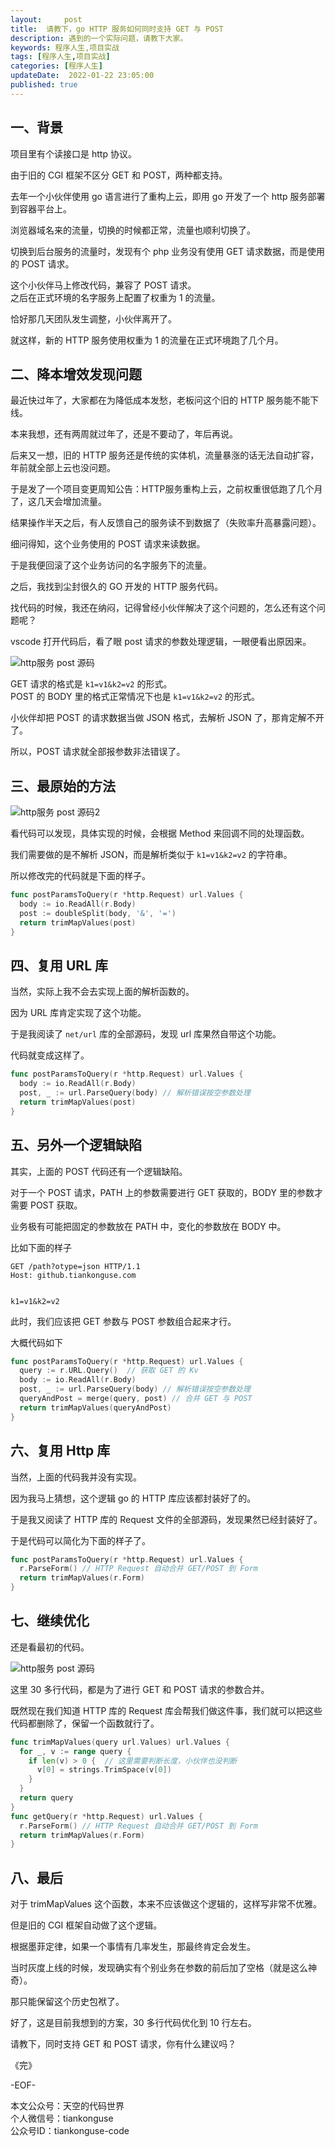 ```yaml
---   
layout:     post  
title:  请教下，go HTTP 服务如何同时支持 GET 与 POST     
description: 遇到的一个实际问题，请教下大家。  
keywords: 程序人生,项目实战  
tags: [程序人生,项目实战]    
categories: [程序人生]  
updateDate:  2022-01-22 23:05:00  
published: true  
---  
```



## 一、背景  


项目里有个读接口是 http 协议。  


由于旧的 CGI 框架不区分 GET 和 POST，两种都支持。  


去年一个小伙伴使用 go 语言进行了重构上云，即用 go 开发了一个 http 服务部署到容器平台上。  


浏览器域名来的流量，切换的时候都正常，流量也顺利切换了。  


切换到后台服务的流量时，发现有个 php 业务没有使用 GET 请求数据，而是使用的 POST 请求。  


这个小伙伴马上修改代码，兼容了 POST 请求。  
之后在正式环境的名字服务上配置了权重为 1 的流量。  


恰好那几天团队发生调整，小伙伴离开了。  


就这样，新的 HTTP 服务使用权重为 1 的流量在正式环境跑了几个月。  



## 二、降本增效发现问题  


最近快过年了，大家都在为降低成本发愁，老板问这个旧的 HTTP 服务能不能下线。  


本来我想，还有两周就过年了，还是不要动了，年后再说。  


后来又一想，旧的 HTTP 服务还是传统的实体机，流量暴涨的话无法自动扩容，年前就全部上云也没问题。  


于是发了一个项目变更周知公告：HTTP服务重构上云，之前权重很低跑了几个月了，这几天会增加流量。  


结果操作半天之后，有人反馈自己的服务读不到数据了（失败率升高暴露问题）。  


细问得知，这个业务使用的 POST 请求来读数据。  


于是我便回滚了这个业务访问的名字服务下的流量。  




之后，我找到尘封很久的 GO 开发的 HTTP 服务代码。  


找代码的时候，我还在纳闷，记得曾经小伙伴解决了这个问题的，怎么还有这个问题呢？  


vscode 打开代码后，看了眼 post 请求的参数处理逻辑，一眼便看出原因来。  


![http服务 post 源码](https://res2022.tiankonguse.com/images/2022/01/23/001.png) 


GET 请求的格式是 `k1=v1&k2=v2` 的形式。  
POST 的 BODY 里的格式正常情况下也是 `k1=v1&k2=v2` 的形式。  


小伙伴却把 POST 的请求数据当做 JSON 格式，去解析 JSON 了，那肯定解不开了。  


所以，POST 请求就全部报参数非法错误了。  


## 三、最原始的方法  



![http服务 post 源码2](https://res2022.tiankonguse.com/images/2022/01/23/001.png) 


看代码可以发现，具体实现的时候，会根据 Method 来回调不同的处理函数。  


我们需要做的是不解析 JSON，而是解析类似于 `k1=v1&k2=v2` 的字符串。  


所以修改完的代码就是下面的样子。  


```go
func postParamsToQuery(r *http.Request) url.Values {
  body := io.ReadAll(r.Body)
  post := doubleSplit(body, '&', '=')
  return trimMapValues(post)
}
```

## 四、复用 URL 库  


当然，实际上我不会去实现上面的解析函数的。  


因为 URL 库肯定实现了这个功能。  



于是我阅读了 `net/url` 库的全部源码，发现 url 库果然自带这个功能。  


代码就变成这样了。  


```go
func postParamsToQuery(r *http.Request) url.Values {
  body := io.ReadAll(r.Body)
  post, _ := url.ParseQuery(body) // 解析错误按空参数处理
  return trimMapValues(post)
}
```


## 五、另外一个逻辑缺陷


其实，上面的 POST 代码还有一个逻辑缺陷。  


对于一个 POST 请求，PATH 上的参数需要进行 GET 获取的，BODY 里的参数才需要 POST 获取。  


业务极有可能把固定的参数放在 PATH 中，变化的参数放在 BODY 中。  


比如下面的样子  


```http
GET /path?otype=json HTTP/1.1
Host: github.tiankonguse.com


k1=v1&k2=v2
```


此时，我们应该把 GET 参数与 POST 参数组合起来才行。  


大概代码如下  


```go
func postParamsToQuery(r *http.Request) url.Values {
  query := r.URL.Query()  // 获取 GET 的 Kv
  body := io.ReadAll(r.Body)
  post, _ := url.ParseQuery(body) // 解析错误按空参数处理
  queryAndPost = merge(query, post) // 合并 GET 与 POST
  return trimMapValues(queryAndPost)
}
```


## 六、复用 Http 库  


当然，上面的代码我并没有实现。  


因为我马上猜想，这个逻辑 go 的 HTTP 库应该都封装好了的。  


于是我又阅读了 HTTP 库的 Request 文件的全部源码，发现果然已经封装好了。  


于是代码可以简化为下面的样子了。  


```go
func postParamsToQuery(r *http.Request) url.Values {
  r.ParseForm() // HTTP Request 自动合并 GET/POST 到 Form
  return trimMapValues(r.Form)
}
```


## 七、继续优化  


还是看最初的代码。  


![http服务 post 源码](https://res2022.tiankonguse.com/images/2022/01/23/003.png) 



这里 30 多行代码，都是为了进行 GET 和 POST 请求的参数合并。  


既然现在我们知道 HTTP 库的 Request 库会帮我们做这件事，我们就可以把这些代码都删除了，保留一个函数就行了。  


```go
func trimMapValues(query url.Values) url.Values {
  for _, v := range query {
    if len(v) > 0 {  // 这里需要判断长度，小伙伴也没判断
      v[0] = strings.TrimSpace(v[0])
    }
  }
  return query
}
func getQuery(r *http.Request) url.Values {
  r.ParseForm() // HTTP Request 自动合并 GET/POST 到 Form
  return trimMapValues(r.Form)
}
```


## 八、最后  


对于 trimMapValues 这个函数，本来不应该做这个逻辑的，这样写非常不优雅。  


但是旧的 CGI 框架自动做了这个逻辑。  


根据墨菲定律，如果一个事情有几率发生，那最终肯定会发生。  


当时灰度上线的时候，发现确实有个别业务在参数的前后加了空格（就是这么神奇）。  


那只能保留这个历史包袱了。  



好了，这是目前我想到的方案，30 多行代码优化到 10 行左右。  


请教下，同时支持 GET 和 POST 请求，你有什么建议吗？  


《完》  


-EOF-  



本文公众号：天空的代码世界  
个人微信号：tiankonguse  
公众号ID：tiankonguse-code  
  

